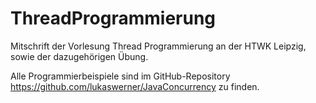 # ThreadProgrammierung

Mitschrift der Vorlesung Thread Programmierung an der HTWK Leipzig, sowie der dazugehörigen Übung.

Alle Programmierbeispiele sind im GitHub-Repository https://github.com/lukaswerner/JavaConcurrency zu finden.